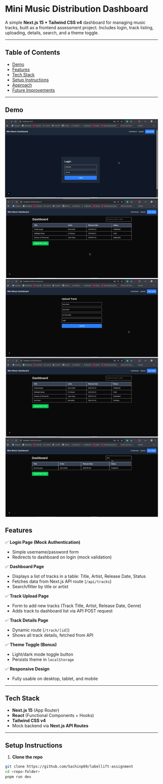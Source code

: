 # Mini Music Distribution Dashboard

A simple **Next.js 15 + Tailwind CSS v4** dashboard for managing music tracks, built as a frontend assessment project. Includes login, track listing, uploading, details, search, and a theme toggle.  

---

## Table of Contents

- [Demo](#demo)  
- [Features](#features)  
- [Tech Stack](#tech-stack)  
- [Setup Instructions](#setup-instructions)  
- [Approach](#approach)  
- [Future Improvements](#future-improvements)  

---

## Demo
![login](./public/login.png)
![dashboard](./public/dashboard.png)
![login](./public/upload.png)
![login](./public/track-uploaded.png)
![login](./public/search.png)

## Features

✅ **Login Page (Mock Authentication)**  
- Simple username/password form  
- Redirects to dashboard on login (mock validation)  

✅ **Dashboard Page**  
- Displays a list of tracks in a table: Title, Artist, Release Date, Status  
- Fetches data from Next.js API route (`/api/tracks`)  
- Search/filter by title or artist  

✅ **Track Upload Page**  
- Form to add new tracks (Track Title, Artist, Release Date, Genre)  
- Adds track to dashboard list via API POST request  

✅ **Track Details Page**  
- Dynamic route (`/track/[id]`)  
- Shows all track details, fetched from API  

✅ **Theme Toggle (Bonus)**  
- Light/dark mode toggle button  
- Persists theme in `localStorage`  

✅ **Responsive Design**  
- Fully usable on desktop, tablet, and mobile  

---

## Tech Stack

- **Next.js 15** (App Router)  
- **React** (Functional Components + Hooks)  
- **Tailwind CSS v4**  
- Mock backend via **Next.js API Routes**  

---

## Setup Instructions

1. **Clone the repo**
```bash
git clone https://github.com/Sachinp69/labellift-assignment
cd <repo-folder>
pnpm run dev
